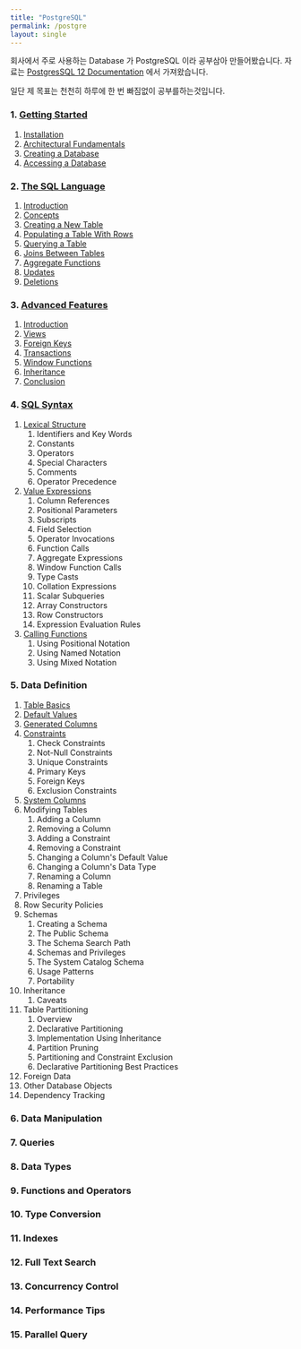 ```yaml
---
title: "PostgreSQL"
permalink: /postgre
layout: single
---
```


회사에서 주로 사용하는 Database 가 PostgreSQL 이라 공부삼아 만들어봤습니다. 자료는 [PostgresSQL 12 Documentation](https://www.postgresql.org/docs/12/index.html) 에서 가져왔습니다.

일단 제 목표는 천천히 하루에 한 번 빠짐없이 공부를하는것입니다.

### 1. [Getting Started](/postgre-1tutorialstart)

1. [Installation](/postgre-1installation)
2. [Architectural Fundamentals](/postgre-1architecturalfundamentals)
3. [Creating a Database](/postgre-1creatingdatabase)
4. [Accessing a Database](/postgre-1acessingdatabase)

### 2. [The SQL Language](/postgre-2tutorialsql)

1. [Introduction](/postgre-2introduction)
2. [Concepts](/postgre-2concepts)
3. [Creating a New Table](/postgre-2createnewtable)
4. [Populating a Table With Rows](/postgre-2populatingtablerow)
5. [Querying a Table](/postgre-2queryingtable)
6. [Joins Between Tables](/postgre-2joinsbetweentables)
7. [Aggregate Functions](/postgre-2aggregatefunction)
8. [Updates](/postgre-2updates)
9. [Deletions](/postgre-2deletions)

### 3. [Advanced Features](/postgre-3tutorialadvance)

1. [Introduction](/postgre-3introduction)
2. [Views](/postgre-3view)
3. [Foreign Keys](/postgre-3foreignkeys)
4. [Transactions](/postgre-3transaction)
5. [Window Functions](/postgre-3windowfunction)
6. [Inheritance](/postgre-3inheritance)
7. [Conclusion](/postgre-3conclusion)

### 4. [SQL Syntax](/postgre-4tutorialsqlsyntax)

1. [Lexical Structure](/postgre-4lexicalstructure)
    1. Identifiers and Key Words
    2. Constants
    3. Operators
    4. Special Characters
    5. Comments
    6. Operator Precedence
2. [Value Expressions](/postgre-4valueexpression)
    1. Column References
    2. Positional Parameters
    3. Subscripts
    4. Field Selection
    5. Operator Invocations
    6. Function Calls
    7. Aggregate Expressions
    8. Window Function Calls
    9. Type Casts
    10. Collation Expressions
    11. Scalar Subqueries
    12. Array Constructors
    13. Row Constructors
    14. Expression Evaluation Rules
3. [Calling Functions](/postgre-4callingfunctions)
    1. Using Positional Notation
    2. Using Named Notation
    3. Using Mixed Notation

### 5. Data Definition

1. [Table Basics](/postgre-5tablebasic)
2. [Default Values](/postgre-5datadefinition)
3. [Generated Columns](/postgre-5generatedcolumns)
4. [Constraints](/postgre-5constraints)
    1. Check Constraints
    2. Not-Null Constraints
    3. Unique Constraints
    4. Primary Keys
    5. Foreign Keys
    6. Exclusion Constraints
5. [System Columns](/postgre-5systemcolumn)
6. Modifying Tables
    1. Adding a Column
    2. Removing a Column
    3. Adding a Constraint
    4. Removing a Constraint
    5. Changing a Column's Default Value
    6. Changing a Column's Data Type
    7. Renaming a Column
    8. Renaming a Table
7. Privileges
8. Row Security Policies
9. Schemas
    1. Creating a Schema
    2. The Public Schema
    3. The Schema Search Path
    4. Schemas and Privileges
    5. The System Catalog Schema
    6. Usage Patterns
    7. Portability
10. Inheritance
    1. Caveats
11. Table Partitioning
    1. Overview
    2. Declarative Partitioning
    3. Implementation Using Inheritance
    4. Partition Pruning
    5. Partitioning and Constraint Exclusion
    6. Declarative Partitioning Best Practices
12. Foreign Data
13. Other Database Objects
14. Dependency Tracking

### 6. Data Manipulation

### 7. Queries

### 8. Data Types

### 9. Functions and Operators

### 10. Type Conversion

### 11. Indexes

### 12. Full Text Search

### 13. Concurrency Control

### 14. Performance Tips

### 15. Parallel Query